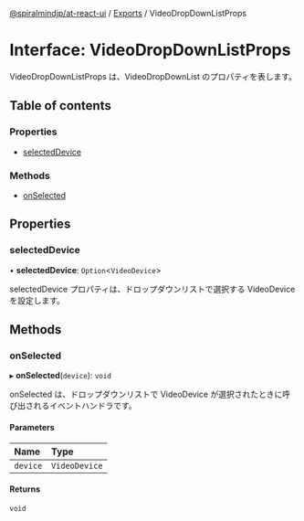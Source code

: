 [@spiralmindjp/at-react-ui](../README.md) / [Exports](../modules.md) / VideoDropDownListProps

# Interface: VideoDropDownListProps

VideoDropDownListProps は、VideoDropDownList のプロパティを表します。

## Table of contents

### Properties

- [selectedDevice](VideoDropDownListProps.md#selecteddevice)

### Methods

- [onSelected](VideoDropDownListProps.md#onselected)

## Properties

### selectedDevice

• **selectedDevice**: `Option`<`VideoDevice`\>

selectedDevice プロパティは、ドロップダウンリストで選択する VideoDevice を設定します。

## Methods

### onSelected

▸ **onSelected**(`device`): `void`

onSelected は、ドロップダウンリストで VideoDevice が選択されたときに呼び出されるイベントハンドラです。

#### Parameters

| Name | Type |
| :------ | :------ |
| `device` | `VideoDevice` |

#### Returns

`void`
